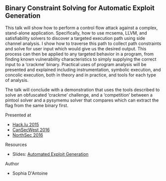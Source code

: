 ## Binary Constraint Solving for Automatic Exploit Generation

This talk will show how to perform a control flow attack against a complex, stand-alone application. Specifically, how to use mcsema, LLVM, and satisfiability solvers to discover a targeted execution path using side channel analysis. I show how to traverse this path to collect path constraints and solve for user input which would give us the desired output. This process can then be applied to any targeted behavior in a program, from finding known vulnerability characteristics to simply supplying the correct input to a ‘crackme’ binary. Practical uses of program analysis will be presented and explained including instrumentation, symbolic execution, and concolic execution, both in theory and in practice, and tools for each type of analysis.

The talk will conclude with a demonstration that uses the tools described to solve an obfuscated ‘crackme’ challenge, and a ‘competition’ between a pintool solver and a pysymemu solver that compares which can extract the flag from the same binary first.

Presented at

* [Hack.lu 2015](http://2015.hack.lu/talks/#binary-constraint-solving-with-llvm)
* [CanSecWest 2016](https://cansecwest.com/pastevents.html)
* [NorthSec 2016](https://www.nsec.io/2016/01/practical-uses-of-program-analysis-automatic-exploit-generation/)

Resources

* Slides: [Automated Exploit Generation](/presentations/Automated%20Exploit%20Generation/AEG.pptx)

Author
* Sophia D'Antoine
